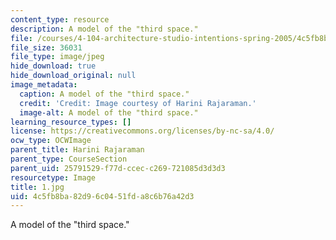 ```yaml
---
content_type: resource
description: A model of the "third space."
file: /courses/4-104-architecture-studio-intentions-spring-2005/4c5fb8ba82d96c0451fda8c6b76a42d3_1.jpg
file_size: 36031
file_type: image/jpeg
hide_download: true
hide_download_original: null
image_metadata:
  caption: A model of the "third space."
  credit: 'Credit: Image courtesy of Harini Rajaraman.'
  image-alt: A model of the "third space."
learning_resource_types: []
license: https://creativecommons.org/licenses/by-nc-sa/4.0/
ocw_type: OCWImage
parent_title: Harini Rajaraman
parent_type: CourseSection
parent_uid: 25791529-f77d-ccec-c269-721085d3d3d3
resourcetype: Image
title: 1.jpg
uid: 4c5fb8ba-82d9-6c04-51fd-a8c6b76a42d3
---
```

A model of the "third space."
